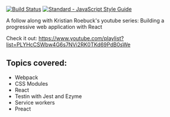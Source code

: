 [![Build Status](https://travis-ci.org/johnkorzhuk/aletta.svg?branch=master)](https://travis-ci.org/johnkorzhuk/aletta)
[![Standard - JavaScript Style Guide](https://img.shields.io/badge/code%20style-standard-brightgreen.svg)](http://standardjs.com/)

A follow along with Kristian Roebuck's youtube series: Building a progressive web application with React

Check it out: https://www.youtube.com/playlist?list=PLYHcCSWbw4G6s7NVi2RK0TKd69PdB0sWe

## Topics covered: 
  * Webpack
  * CSS Modules
  * React
  * Testin with Jest and Ezyme
  * Service workers
  * Preact
